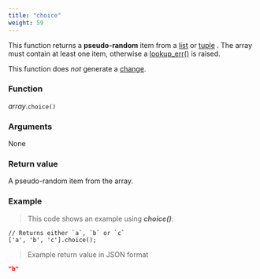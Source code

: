 ```yaml
---
title: "choice"
weight: 59
---
```


This function returns a **pseudo-random** item from a [list](..) or [tuple](../../tuple) . The array must contain at least one
item, otherwise a [lookup_err()](../../../errors/lookup_err) is raised.

This function does *not* generate a [change](../../../overview/changes).

### Function

*array*.`choice()`

### Arguments

None

### Return value

A pseudo-random item from the array.

### Example

> This code shows an example using ***choice()***:

```thingsdb,should_pass
// Returns either `a`, `b` or `c`
['a', 'b', 'c'].choice();
```

> Example return value in JSON format

```json
"b"
```
